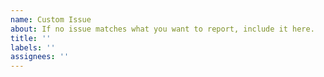 ```yaml
---
name: Custom Issue
about: If no issue matches what you want to report, include it here.
title: ''
labels: ''
assignees: ''
---
```



